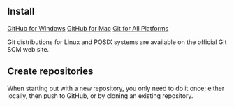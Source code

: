 ## Install
[GitHub for Windows](https://windows.github.com)
[GitHub for Mac](https://mac.github.com)
[Git for All Platforms](http://git-scm.com)

Git distributions for Linux and POSIX systems are available on
the official Git SCM web site.

## Create repositories
When starting out with a new repository, you only need to do it
once; either locally, then push to GitHub, or by cloning an
existing repository.
